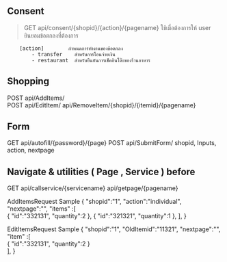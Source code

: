 ##  Consent
> GET   api/consent/{shopid}/{action}/{pagename}
        ใช้เมื่อต้องการให้ user ยินยอมข้อตกลงที่ต้องการ

        [action]        กำหนดการทำงานของข้อตกลง
            - transfer    สำหรับการโอนจ่ายเงิน
            - restaurant  สำหรับยืนยันการเช็คอินโต๊ะของร้านอาหาร

## Shopping 

POST    api/AddItems/   
POST    api/EditItem/
         api/RemoveItem/{shopid}/{itemid}/{pagename}

## Form

GET    api/autofill/{password}/{page}
POST   api/SubmitForm/                         shopid, Inputs, action, nextpage

## Navigate & utilities ( Page , Service ) before

GET     api/callservice/{servicename}
    api/getpage/{pagename}


AddItemsRequest Sample
{
    "shopid":"1",
    "action":"individual",
    "nextpage":"",
    "items" :[  
        { 
            "id":"332131",
            "quantity":2
        },
        { 
            "id":"321321",
            "quantity":1
        },
    ],
}

EditItemsRequest Sample
{
    "shopid":"1",
    "OldItemid":"11321",
    "nextpage":"",
    "item" :[  
        { 
            "id":"332131",
            "quantity":2
        }       
    ],
}